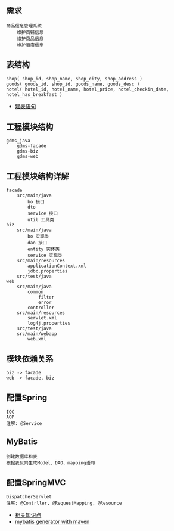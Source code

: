 需求
----
    商品信息管理系统
        维护商铺信息
        维护商品信息
        维护酒店信息
    
表结构
----
    shop( shop_id, shop_name, shop_city, shop_address )
    goods( goods_id, shop_id, goods_name, goods_desc )
    hotel( hotel_id, hotel_name, hotel_price, hotel_checkin_date, hotel_has_breakfast )

- [建表语句](#/gdms-biz/src/main/resources/sql/shop_goods.sql)
    
工程模块结构
----
    gdms_java
        gdms-facade
        gdms-biz
        gdms-web
    
工程模块结构详解
----
    facade
        src/main/java
            bo 接口
            dto
            service 接口
            util 工具类
    biz
        src/main/java
            bo 实现类
            dao 接口
            entity 实体类
            service 实现类
        src/main/resources
            applicationContext.xml
            jdbc.properties
        src/test/java
    web
        src/main/java
            common
                filter
                error
            controller
        src/main/resources
            servlet.xml
            log4j.properties
        src/test/java
        src/main/webapp
            web.xml
        
模块依赖关系
----
    biz -> facade
    web -> facade, biz

配置Spring
----
    IOC
    AOP
    注解: @Service
    
MyBatis
----
    创建数据库和表
    根据表反向生成Model、DAO、mapping语句
    
配置SpringMVC
----
    DispatcherServlet
    注解: @Contrller, @RequestMapping, @Resource
    
- [相关知识点](Java.md)
- [mybatis generator with maven](http://www.mybatis.org/generator/running/runningWithMaven.html)
